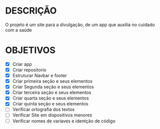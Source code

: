 # DESCRIÇÃO

O projeto é um site para a divulgação, de um app que auxilia no cuidado com a saúde

# OBJETIVOS

- [x] Criar app
- [x] Criar repositorio
- [x] Estruturar Navbar e footer
- [x] Criar primeira seção e seus elementos
- [x] Criar Segunda seção e seus elementos
- [x] Criar terceira seção e seus elementos
- [x] Criar quarta seção e seus elementos
- [x] Criar quinta seção e seus elementos
- [ ] Verificar ortografia dos textos
- [ ] Verificar Site em dispositivos menores
- [ ] Verificar nomes de variaves e identção de código
